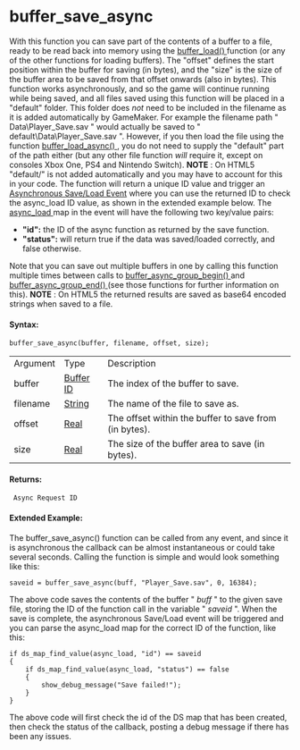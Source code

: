 # buffer_save_async

With this function you can save part of the contents of a buffer to a
file, ready to be read back into memory using the [ buffer_load()
](buffer_load) function (or any of the other functions for loading
buffers). The "offset" defines the start position within the buffer for
saving (in bytes), and the "size" is the size of the buffer area to be
saved from that offset onwards (also in bytes). This function works
asynchronously, and so the game will continue running while being saved,
and all files saved using this function will be placed in a "default"
folder. This folder does *not* need to be included in the filename as it
is added automatically by GameMaker. For example the filename path "
Data\Player_Save.sav " would actually be saved to "
default\Data\Player_Save.sav ". However, if you then load the file using
the function [ buffer_load_async() ](buffer_load_async) , you do not
need to supply the "default" part of the path either (but any other file
function *will* require it, except on consoles Xbox One, PS4 and
Nintendo Switch). **NOTE** : On HTML5 "default/" is not added
automatically and you may have to account for this in your code. The
function will return a unique ID value and trigger an [Asynchronous
Save/Load Event](../../../The_Asset_Editors/Object_Properties/Async_Events/Save_Load)
where you can use the returned ID to check the async_load ID value, as
shown in the extended example below. The [ async_load
](../../GML_Overview/Variables/Builtin_Global_Variables/async_load)
map in the event will have the following two key/value pairs:

-   **"id":** the ID of the async function as returned by the save
    function.
-   **"status":** will return true if the data was saved/loaded
    correctly, and false otherwise.

Note that you can save out multiple buffers in one by calling this
function multiple times between calls to [ buffer_async_group_begin()
](buffer_async_group_begin) and [ buffer_async_group_end()
](buffer_async_group_end) (see those functions for further
information on this). **NOTE** : On HTML5 the returned results are
saved as base64 encoded strings when saved to a file.

#### Syntax:

``` gml
buffer_save_async(buffer, filename, offset, size);
```

|          |                                                                                       |                                                       |
|----------|---------------------------------------------------------------------------------------|-------------------------------------------------------|
| Argument | Type                                                                                  | Description                                           |
| buffer   |  [Buffer ID](../../../../GameMaker_Language/GML_Reference/Buffers/buffer_create)  | The index of the buffer to save.                      |
| filename |  [String](../../../../GameMaker_Language/GML_Overview/Data_Types)                 | The name of the file to save as.                      |
| offset   |  [Real](../../../../GameMaker_Language/GML_Overview/Data_Types)                   | The offset within the buffer to save from (in bytes). |
| size     |  [Real](../../../../GameMaker_Language/GML_Overview/Data_Types)                   | The size of the buffer area to save (in bytes).       |

#### Returns:

``` gml
 Async Request ID
```

#### Extended Example:

The buffer_save_async() function can be called from any event, and since
it is asynchronous the callback can be almost instantaneous or could
take several seconds. Calling the function is simple and would look
something like this:

``` gml
saveid = buffer_save_async(buff, "Player_Save.sav", 0, 16384);
```

The above code saves the contents of the buffer " *buff* " to the given
save file, storing the ID of the function call in the variable "
*saveid* ". When the save is complete, the asynchronous Save/Load event
will be triggered and you can parse the async_load map for the correct
ID of the function, like this:

``` gml
if ds_map_find_value(async_load, "id") == saveid
{
    if ds_map_find_value(async_load, "status") == false
    {
        show_debug_message("Save failed!");
    }
}
```

The above code will first check the id of the DS map that has been
created, then check the status of the callback, posting a debug message
if there has been any issues.
